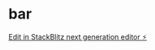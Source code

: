 # bar

[Edit in StackBlitz next generation editor ⚡️](https://stackblitz.com/~/github.com/4ndr3w2007/bar)
